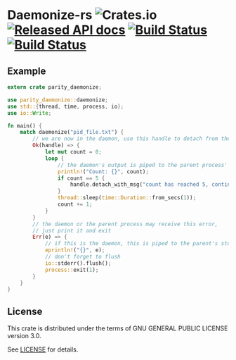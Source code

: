 # Daemonize-rs ![Crates.io](https://img.shields.io/crates/d/daemonize-rs.svg) [![Released API docs](https://docs.rs/daemonize-rs/badge.svg)](https://docs.rs/daemonize-rs) [![Build Status][travis-image]][travis-url] [![Build Status][appveyor-image]][appveyor-url]

[travis-image]: https://travis-ci.org/paritytech/parity-daemonize.svg?branch=master
[travis-url]: https://travis-ci.org/paritytech/parity-daemonize
[appveyor-image]: https://ci.appveyor.com/api/projects/status/github/paritytech/parity-daemonize?svg=true
[appveyor-url]: https://ci.appveyor.com/project/paritytech/parity-daemonize

## Example

```rust
extern crate parity_daemonize;

use parity_daemonize::daemonize;
use std::{thread, time, process, io};
use io::Write;

fn main() {
    match daemonize("pid_file.txt") {
        // we are now in the daemon, use this handle to detach from the parent process
        Ok(handle) => {
            let mut count = 0;
            loop {
                // the daemon's output is piped to the parent process' stdout
                println!("Count: {}", count);
                if count == 5 {
                    handle.detach_with_msg("count has reached 5, continuing in background");
                }
                thread::sleep(time::Duration::from_secs(1));
                count += 1;
            }
        }
        // the daemon or the parent process may receive this error,
        // just print it and exit
        Err(e) => {
            // if this is the daemon, this is piped to the parent's stderr
            eprintln!("{}", e);
            // don't forget to flush
            io::stderr().flush();
            process::exit(1);
        }
    }
}

```

## License

This crate is distributed under the terms of GNU GENERAL PUBLIC LICENSE version 3.0.

See [LICENSE](LICENSE) for details.
